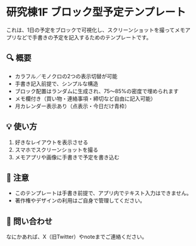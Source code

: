 # 研究棟1F ブロック型予定テンプレート

これは、1日の予定をブロックで可視化し、スクリーンショットを撮ってメモアプリなどで手書きの予定を記入するためのテンプレートです。

## 🔍 概要

- カラフル／モノクロの2つの表示切替が可能
- 手書き記入前提で、シンプルな構造
- ブロック配置はランダムに生成され、75〜85%の密度で埋められます
- メモ欄付き（買い物・連絡事項・締切など自由に記入可能）
- 月カレンダー表示あり（点表示・今日だけ青枠）

## 💡 使い方

1. 好きなレイアウトを表示させる
2. スマホでスクリーンショットを撮る
3. メモアプリや画像に手書きで予定を書き込む

## 📌 注意

- このテンプレートは手書き前提で、アプリ内でテキスト入力はできません。
- 著作権やデザインの利用はご自身で管理してください。

## 📮 問い合わせ

なにかあれば、X（旧Twitter）やnoteまでご連絡ください。